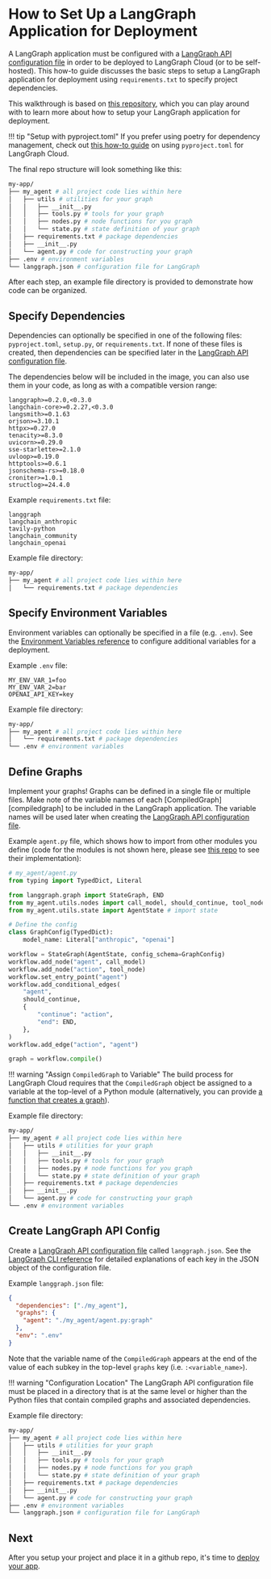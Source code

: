 # How to Set Up a LangGraph Application for Deployment

A LangGraph application must be configured with a [LangGraph API configuration file](../reference/cli.md#configuration-file) in order to be deployed to LangGraph Cloud (or to be self-hosted). This how-to guide discusses the basic steps to setup a LangGraph application for deployment using `requirements.txt` to specify project dependencies. 

This walkthrough is based on [this repository](https://github.com/langchain-ai/langgraph-example), which you can play around with to learn more about how to setup your LangGraph application for deployment.

!!! tip "Setup with pyproject.toml"
    If you prefer using poetry for dependency management, check out [this how-to guide](./setup_pyproject.md) on using `pyproject.toml` for LangGraph Cloud.

The final repo structure will look something like this:

```bash
my-app/
├── my_agent # all project code lies within here
│   ├── utils # utilities for your graph
│   │   ├── __init__.py
│   │   ├── tools.py # tools for your graph
│   │   ├── nodes.py # node functions for you graph
│   │   └── state.py # state definition of your graph
│   ├── requirements.txt # package dependencies
│   ├── __init__.py
│   └── agent.py # code for constructing your graph
├── .env # environment variables
└── langgraph.json # configuration file for LangGraph
```

After each step, an example file directory is provided to demonstrate how code can be organized.

## Specify Dependencies

Dependencies can optionally be specified in one of the following files: `pyproject.toml`, `setup.py`, or `requirements.txt`. If none of these files is created, then dependencies can be specified later in the [LangGraph API configuration file](#create-langgraph-api-config).

The dependencies below will be included in the image, you can also use them in your code, as long as with a compatible version range:
```
langgraph>=0.2.0,<0.3.0
langchain-core>=0.2.27,<0.3.0
langsmith>=0.1.63
orjson>=3.10.1
httpx>=0.27.0
tenacity>=8.3.0
uvicorn>=0.29.0
sse-starlette>=2.1.0
uvloop>=0.19.0
httptools>=0.6.1
jsonschema-rs>=0.18.0
croniter>=1.0.1
structlog>=24.4.0
```

Example `requirements.txt` file:
```
langgraph
langchain_anthropic
tavily-python
langchain_community
langchain_openai

```

Example file directory:
```bash
my-app/
├── my_agent # all project code lies within here
│   └── requirements.txt # package dependencies
```

## Specify Environment Variables

Environment variables can optionally be specified in a file (e.g. `.env`). See the [Environment Variables reference](../reference/env_var.md) to configure additional variables for a deployment.

Example `.env` file:
```
MY_ENV_VAR_1=foo
MY_ENV_VAR_2=bar
OPENAI_API_KEY=key
```

Example file directory:

```bash
my-app/
├── my_agent # all project code lies within here
│   └── requirements.txt # package dependencies
└── .env # environment variables
```

## Define Graphs

Implement your graphs! Graphs can be defined in a single file or multiple files. Make note of the variable names of each [CompiledGraph][compiledgraph] to be included in the LangGraph application. The variable names will be used later when creating the [LangGraph API configuration file](../reference/cli.md#configuration-file).

Example `agent.py` file, which shows how to import from other modules you define (code for the modules is not shown here, please see [this repo](https://github.com/langchain-ai/langgraph-example) to see their implementation):


```python
# my_agent/agent.py
from typing import TypedDict, Literal

from langgraph.graph import StateGraph, END
from my_agent.utils.nodes import call_model, should_continue, tool_node # import nodes
from my_agent.utils.state import AgentState # import state

# Define the config
class GraphConfig(TypedDict):
    model_name: Literal["anthropic", "openai"]

workflow = StateGraph(AgentState, config_schema=GraphConfig)
workflow.add_node("agent", call_model)
workflow.add_node("action", tool_node)
workflow.set_entry_point("agent")
workflow.add_conditional_edges(
    "agent",
    should_continue,
    {
        "continue": "action",
        "end": END,
    },
)
workflow.add_edge("action", "agent")

graph = workflow.compile()
```

!!! warning "Assign `CompiledGraph` to Variable"
    The build process for LangGraph Cloud requires that the `CompiledGraph` object be assigned to a variable at the top-level of a Python module (alternatively, you can provide [a function that creates a graph](./graph_rebuild.md)).

Example file directory:
```bash
my-app/
├── my_agent # all project code lies within here
│   ├── utils # utilities for your graph
│   │   ├── __init__.py
│   │   ├── tools.py # tools for your graph
│   │   ├── nodes.py # node functions for you graph
│   │   └── state.py # state definition of your graph
│   ├── requirements.txt # package dependencies
│   ├── __init__.py
│   └── agent.py # code for constructing your graph
└── .env # environment variables
```

## Create LangGraph API Config

Create a [LangGraph API configuration file](../reference/cli.md#configuration-file) called `langgraph.json`. See the [LangGraph CLI reference](../reference/cli.md#configuration-file) for detailed explanations of each key in the JSON object of the configuration file.

Example `langgraph.json` file:
```json
{
  "dependencies": ["./my_agent"],
  "graphs": {
    "agent": "./my_agent/agent.py:graph"
  },
  "env": ".env"
}
```

Note that the variable name of the `CompiledGraph` appears at the end of the value of each subkey in the top-level `graphs` key (i.e. `:<variable_name>`).

!!! warning "Configuration Location"
    The LangGraph API configuration file must be placed in a directory that is at the same level or higher than the Python files that contain compiled graphs and associated dependencies.

Example file directory:

```bash
my-app/
├── my_agent # all project code lies within here
│   ├── utils # utilities for your graph
│   │   ├── __init__.py
│   │   ├── tools.py # tools for your graph
│   │   ├── nodes.py # node functions for you graph
│   │   └── state.py # state definition of your graph
│   ├── requirements.txt # package dependencies
│   ├── __init__.py
│   └── agent.py # code for constructing your graph
├── .env # environment variables
└── langgraph.json # configuration file for LangGraph
```

## Next

After you setup your project and place it in a github repo, it's time to [deploy your app](./cloud.md).
